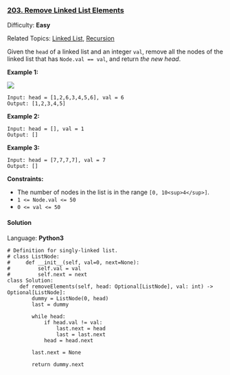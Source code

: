 ### [203\. Remove Linked List Elements](https://leetcode.com/problems/remove-linked-list-elements/)

Difficulty: **Easy**  

Related Topics: [Linked List](https://leetcode.com/tag/linked-list/), [Recursion](https://leetcode.com/tag/recursion/)


Given the `head` of a linked list and an integer `val`, remove all the nodes of the linked list that has `Node.val == val`, and return _the new head_.

**Example 1:**

![](https://assets.leetcode.com/uploads/2021/03/06/removelinked-list.jpg)

```
Input: head = [1,2,6,3,4,5,6], val = 6
Output: [1,2,3,4,5]
```

**Example 2:**

```
Input: head = [], val = 1
Output: []
```

**Example 3:**

```
Input: head = [7,7,7,7], val = 7
Output: []
```

**Constraints:**

*   The number of nodes in the list is in the range `[0, 10<sup>4</sup>]`.
*   `1 <= Node.val <= 50`
*   `0 <= val <= 50`


#### Solution

Language: **Python3**

```python3
# Definition for singly-linked list.
# class ListNode:
#     def __init__(self, val=0, next=None):
#         self.val = val
#         self.next = next
class Solution:
    def removeElements(self, head: Optional[ListNode], val: int) -> Optional[ListNode]:
        dummy = ListNode(0, head)
        last = dummy
        
        while head:
            if head.val != val:
                last.next = head
                last = last.next
            head = head.next
        
        last.next = None
        
        return dummy.next
```